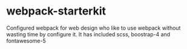 # webpack-starterkit
Configured webpack for web design who like to use webpack without wasting time by configure it. It has included scss, boostrap-4 and fontawesome-5
